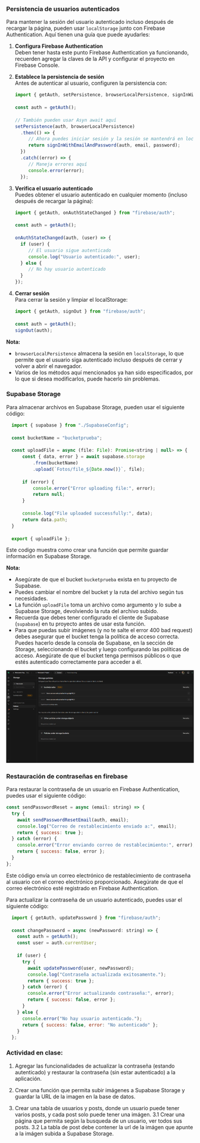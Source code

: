 ### Persistencia de usuarios autenticados

Para mantener la sesión del usuario autenticado incluso después de recargar la página, pueden usar `localStorage` junto con Firebase Authentication. Aquí tienen una guía que puede ayudarles:

1. **Configura Firebase Authentication**  
    Deben tener hasta este punto Firebase Authentication ya funcionando, recuerden agregar la claves de la API y configurar el proyecto en Firebase Console.

2. **Establece la persistencia de sesión**  
    Antes de autenticar al usuario, configuren la persistencia con:

    ```js
    import { getAuth, setPersistence, browserLocalPersistence, signInWithEmailAndPassword } from "firebase/auth";

    const auth = getAuth();

    // También pueden usar Asyn await aquí
    setPersistence(auth, browserLocalPersistence)
      .then(() => {
         // Ahora puedes iniciar sesión y la sesión se mantendrá en localStorage
         return signInWithEmailAndPassword(auth, email, password);
      })
      .catch((error) => {
         // Maneja errores aquí
         console.error(error);
      });
    ```

3. **Verifica el usuario autenticado**  
    Puedes obtener el usuario autenticado en cualquier momento (incluso después de recargar la página):

    ```js
    import { getAuth, onAuthStateChanged } from "firebase/auth";

    const auth = getAuth();

    onAuthStateChanged(auth, (user) => {
      if (user) {
         // El usuario sigue autenticado
         console.log("Usuario autenticado:", user);
      } else {
         // No hay usuario autenticado
      }
    });
    ```

4. **Cerrar sesión**  
    Para cerrar la sesión y limpiar el localStorage:

    ```js
    import { getAuth, signOut } from "firebase/auth";

    const auth = getAuth();
    signOut(auth);
    ```

**Nota:**  
- `browserLocalPersistence` almacena la sesión en `localStorage`, lo que permite que el usuario siga autenticado incluso después de cerrar y volver a abrir el navegador.
- Varios de los métodos aquí mencionados ya han sido especificados, por lo que si desea modificarlos, puede hacerlo sin problemas.


### Supabase Storage

Para almacenar archivos en Supabase Storage, pueden usar el siguiente código:

```js
  import { supabase } from "./SupabaseConfig";

  const bucketName = "bucketprueba";

  const uploadFile = async (file: File): Promise<string | null> => {
      const { data, error } = await supabase.storage
          .from(bucketName)
          .upload(`Fotos/file_${Date.now()}`, file);

      if (error) {
          console.error("Error uploading file:", error);
          return null;
      }

      console.log("File uploaded successfully:", data);
      return data.path;
  }

  export { uploadFile };
```

Este codigo muestra como crear una función que permite guardar información en Supabase Storage.

**Nota:**
- Asegúrate de que el bucket `bucketprueba` exista en tu proyecto de Supabase.
- Puedes cambiar el nombre del bucket y la ruta del archivo según tus necesidades.
- La función `uploadFile` toma un archivo como argumento y lo sube a Supabase Storage, devolviendo la ruta del archivo subido.
- Recuerda que debes tener configurado el cliente de Supabase (`supabase`) en tu proyecto antes de usar esta función.
- Para que puedas subir imágenes (y no te salte el error 400 bad request) debes asegurar que el bucket tenga la política de acceso correcta. Puedes hacerlo desde la consola de Supabase, en la sección de Storage, seleccionando el bucket y luego configurando las políticas de acceso. Asegúrate de que el bucket tenga permisos públicos o que estés autenticado correctamente para acceder a él.

![alt text](image.png)


### Restauración de contraseñas en firebase

Para restaurar la contraseña de un usuario en Firebase Authentication, puedes usar el siguiente código:

```js
const sendPasswordReset = async (email: string) => {
  try {
    await sendPasswordResetEmail(auth, email);
    console.log("Correo de restablecimiento enviado a:", email);
    return { success: true };
  } catch (error) {
    console.error("Error enviando correo de restablecimiento:", error);
    return { success: false, error };
  }
};
```

Este código envía un correo electrónico de restablecimiento de contraseña al usuario con el correo electrónico proporcionado. Asegúrate de que el correo electrónico esté registrado en Firebase Authentication.

Para actualizar la contraseña de un usuario autenticado, puedes usar el siguiente código:

```js
  import { getAuth, updatePassword } from "firebase/auth";

  const changePassword = async (newPassword: string) => {
    const auth = getAuth();
    const user = auth.currentUser;

    if (user) {
      try {
        await updatePassword(user, newPassword);
        console.log("Contraseña actualizada exitosamente.");
        return { success: true };
      } catch (error) {
        console.error("Error actualizando contraseña:", error);
        return { success: false, error };
      }
    } else {
      console.error("No hay usuario autenticado.");
      return { success: false, error: "No autenticado" };
    }
  };
```


### Actividad en clase:

1. Agregar las funcionalidades de actualizar la contraseña (estando autenticado) y restaurar la contraseña (sin estar autenticado) a la aplicación.

2. Crear una función que permita subir imágenes a Supabase Storage y guardar la URL de la imagen en la base de datos.
3. Crear una tabla de usuarios y posts, donde un usuario puede tener varios posts, y cada post solo puede tener una imágen.
   3.1 Crear una página que permita según la busqueda de un usuario, ver todos sus posts.
   3.2 La tabla de post debe contener la url de la imágen que apunte a la imágen subida a Supabase Storage.
   